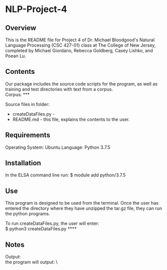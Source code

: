 # NLP-Project-4

## Overview

This is the README file for Project 4 of Dr. Michael Bloodgood's Natural Language Processing (CSC 427-01) class at The College of New Jersey, completed by Michael Giordano, Rebecca Goldberg, Casey Lishko, and Poean Lu. 

## Contents

Our package includes the source code scripts for the program, as well as training and test directories with text from a corpus. \
Corpus: ***


Source files in folder:
- createDataFiles.py -
- README.md - this file, explains the contents to the user.

## Requirements

Operating System: Ubuntu 
Language: Python 3.7.5 

## Installation

In the ELSA command line run:
$ module add python/3.7.5

## Use

This program is designed to be used from the terminal. Once the user has entered the directory where they have unzipped the tar.gz file,
they can run the python programs.

To run createDataFiles.py, the user will enter: \
$ python3 createDataFiles.py ****



## Notes

Output: \
the program will output: \
